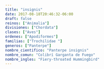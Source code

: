 ```yaml
---
title: "insignis"
date: 2017-08-18T20:46:32-06:00
draft: false
reinos: ["Animalia"]
divisiones: ["Chordata"]
clases: ["Aves"]
ordenes: ["Apodiformes"]
familias: ["Trochilidae "]
generos: ["Panterpe"]
nombre_cientifico: "Panterpe insignis"
nombre_comun: "Colibrí Garganta de Fuego"
nombre_ingles: "Fiery-throated Hummingbird"
---
```

